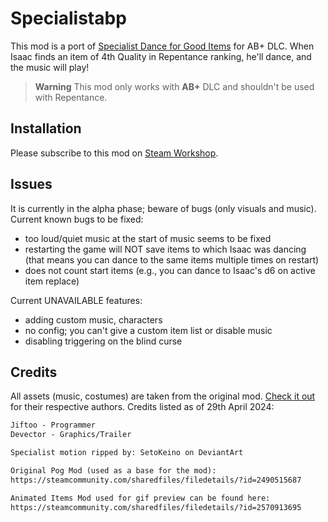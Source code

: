 # Specialistabp
This mod is a port of [Specialist Dance for Good Items](https://steamcommunity.com/sharedfiles/filedetails/?id=2575911103) for AB+ DLC. When Isaac finds an item of 4th Quality in Repentance ranking, he'll dance, and the music will play!

> **Warning** This mod only works with **AB+** DLC and shouldn't be used with Repentance.

## Installation
Please subscribe to this mod on [Steam Workshop](https://steamcommunity.com/sharedfiles/filedetails/?id=3231114249).

## Issues
It is currently in the alpha phase; beware of bugs (only visuals and music). Current known bugs to be fixed:
- too loud/quiet music at the start of music seems to be fixed
- restarting the game will NOT save items to which Isaac was dancing (that means you can dance to the same items multiple times on restart)
- does not count start items (e.g., you can dance to Isaac's d6 on active item replace)

Current UNAVAILABLE features:
- adding custom music, characters
- no config; you can't give a custom item list or disable music
- disabling triggering on the blind curse

## Credits
All assets (music, costumes) are taken from the original mod. [Check it out](https://steamcommunity.com/sharedfiles/filedetails/?id=2575911103) for their respective authors. Credits listed as of 29th April 2024:
```txt
Jiftoo - Programmer
Devector - Graphics/Trailer

Specialist motion ripped by: SetoKeino on DeviantArt

Original Pog Mod (used as a base for the mod):
https://steamcommunity.com/sharedfiles/filedetails/?id=2490515687

Animated Items Mod used for gif preview can be found here:
https://steamcommunity.com/sharedfiles/filedetails/?id=2570913695
```